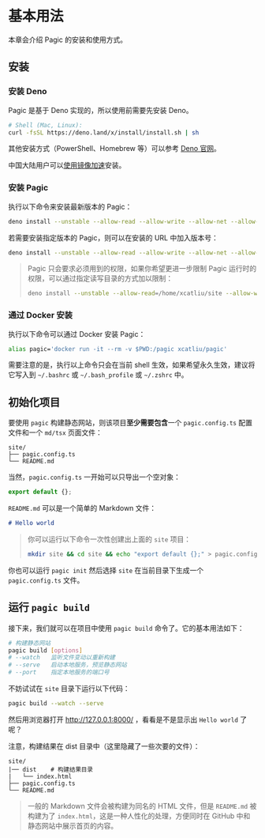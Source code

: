 # 基本用法

本章会介绍 Pagic 的安装和使用方式。

## 安装

### 安装 Deno

Pagic 是基于 Deno 实现的，所以使用前需要先安装 Deno。

```bash
# Shell (Mac, Linux):
curl -fsSL https://deno.land/x/install/install.sh | sh
```

其他安装方式（PowerShell、Homebrew 等）可以参考 [Deno 官网](https://deno.land/#installation)。

中国大陆用户可以[使用镜像加速](https://x.deno.js.cn/)安装。

### 安装 Pagic

执行以下命令来安装最新版本的 Pagic：

```bash
deno install --unstable --allow-read --allow-write --allow-net --allow-run --name=pagic https://deno.land/x/pagic/mod.ts
```

若需要安装指定版本的 Pagic，则可以在安装的 URL 中加入版本号：

```bash
deno install --unstable --allow-read --allow-write --allow-net --allow-run --name=pagic https://deno.land/x/pagic@v1.0.0-alpha.4/mod.ts
```

> Pagic 只会要求必须用到的权限，如果你希望更进一步限制 Pagic 运行时的权限，可以通过指定读写目录的方式加以限制：
>
> ```bash
> deno install --unstable --allow-read=/home/xcatliu/site --allow-write=/home/xcatliu/site --allow-net --allow-run --name=pagic https://deno.land/x/pagic/mod.ts
> ```

### 通过 Docker 安装

执行以下命令可以通过 Docker 安装 Pagic：

```bash
alias pagic='docker run -it --rm -v $PWD:/pagic xcatliu/pagic'
```

需要注意的是，执行以上命令只会在当前 shell 生效，如果希望永久生效，建议将它写入到 `~/.bashrc` 或 `~/.bash_profile` 或 `~/.zshrc` 中。

## 初始化项目

要使用 `pagic` 构建静态网站，则该项目**至少需要包含**一个 `pagic.config.ts` 配置文件和一个 `md/tsx` 页面文件：

```
site/
├── pagic.config.ts
└── README.md
```

当然，`pagic.config.ts` 一开始可以只导出一个空对象：

```ts
export default {};
```

`README.md` 可以是一个简单的 Markdown 文件：

```md
# Hello world
```

> 你可以运行以下命令一次性创建出上面的 `site` 项目：
>
> ```bash
> mkdir site && cd site && echo "export default {};" > pagic.config.ts && echo "# Hello world" > README.md
> ```

你也可以运行 `pagic init` 然后选择 `site` 在当前目录下生成一个 `pagic.config.ts` 文件。

## 运行 `pagic build`

接下来，我们就可以在项目中使用 `pagic build` 命令了。它的基本用法如下：

```bash
# 构建静态网站
pagic build [options]
# --watch   监听文件变动以重新构建
# --serve   启动本地服务，预览静态网站
# --port    指定本地服务的端口号
```

不妨试试在 `site` 目录下运行以下代码：

```bash
pagic build --watch --serve
```

然后用浏览器打开 http://127.0.0.1:8000/ ，看看是不是显示出 `Hello world` 了呢？

注意，构建结果在 dist 目录中（这里隐藏了一些次要的文件）：

```
site/
|── dist    # 构建结果目录
|   └── index.html
├── pagic.config.ts
└── README.md
```

> 一般的 Markdown 文件会被构建为同名的 HTML 文件，但是 `README.md` 被构建为了 `index.html`，这是一种人性化的处理，方便同时在 GitHub 中和静态网站中展示首页的内容。
